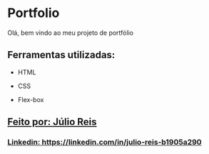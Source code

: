 # Portfolio 
Olá, bem vindo ao meu projeto de portfólio
## Ferramentas utilizadas:

* HTML

* CSS

* Flex-box

<a href="https://portfolio-rho-ruddy-31.vercel.app/index.html">
<a href="https://portfolio-rho-ruddy-31.vercel.app/about.html">
<a href="https://portfolio-rho-ruddy-31.vercel.app/curriculo.html">

## Feito por: Júlio Reis


### Linkedin: https://linkedin.com/in/julio-reis-b1905a290
